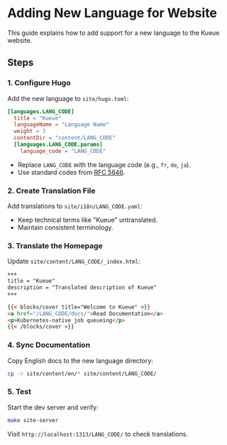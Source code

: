 # Adding New Language for Website

This guide explains how to add support for a new language to the Kueue website.

## Steps

### 1. Configure Hugo

Add the new language to `site/hugo.toml`:

```toml
[languages.LANG_CODE]
  title = "Kueue"
  languageName = "Language Name"
  weight = 3
  contentDir = "content/LANG_CODE"
  [languages.LANG_CODE.params]
    language_code = "LANG_CODE"
```

- Replace `LANG_CODE` with the language code (e.g., `fr`, `de`, `ja`).
- Use standard codes from [RFC 5646](https://tools.ietf.org/html/rfc5646).

### 2. Create Translation File

Add translations to `site/i18n/LANG_CODE.yaml`:

- Keep technical terms like "Kueue" untranslated.
- Maintain consistent terminology.

### 3. Translate the Homepage

Update `site/content/LANG_CODE/_index.html`:

```html
+++
title = "Kueue"
description = "Translated description of Kueue"
+++

{{< blocks/cover title="Welcome to Kueue" >}}
<a href="/LANG_CODE/docs/">Read Documentation</a>
<p>Kubernetes-native job queueing</p>
{{< /blocks/cover >}}
```

### 4. Sync Documentation

Copy English docs to the new language directory:

```bash
cp -r site/content/en/* site/content/LANG_CODE/
```

### 5. Test

Start the dev server and verify:

```bash
make site-server
```

Visit `http://localhost:1313/LANG_CODE/` to check translations.
